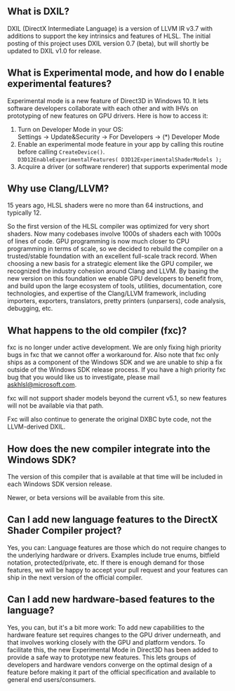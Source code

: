 ## What is DXIL?
DXIL (DirectX Intermediate Language) is a version of LLVM IR v3.7 with additions to support the key intrinsics and features of HLSL. The initial posting of this project uses DXIL version 0.7 (beta), but will shortly be updated to DXIL v1.0 for release.

## What is Experimental mode, and how do I enable experimental features?
Experimental mode is a new feature of Direct3D in Windows 10. It lets software developers collaborate with each other and with IHVs on prototyping of new features on GPU drivers. Here is how to access it:

1. Turn on Developer Mode in your OS:  
  Settings -> Update&Security -> For Developers -> (*) Developer Mode
2. Enable an experimental mode feature in your app by calling this routine before calling `CreateDevice()`.  
  `D3D12EnableExperimentalFeatures( D3D12ExperimentalShaderModels );`
3. Acquire a driver (or software renderer) that supports experimental mode

## Why use Clang/LLVM?
15 years ago, HLSL shaders were no more than 64 instructions, and typically 12.

So the first version of the HLSL compiler was optimized for very short shaders. Now many codebases involve 1000s of shaders each with 1000s of lines of code. GPU programming is now much closer to CPU programming in terms of scale, so we decided to rebuild the compiler on a trusted/stable foundation with an excellent full-scale track record. When choosing a new basis for a strategic element like the GPU compiler, we recognized the industry cohesion around Clang and LLVM. By basing the new version on this foundation we enable GPU developers to benefit from, and build upon the large ecosystem of tools, utilities, documentation, core technologies, and expertise of the Clang/LLVM framework, including importers, exporters, translators, pretty printers (unparsers), code analysis, debugging, etc.

## What happens to the old compiler (fxc)?
fxc is no longer under active development.  We are only fixing high priority bugs in fxc that we cannot offer a workaround for.  Also note that fxc only ships as a component of the Windows SDK and we are unable to ship a fix outside of the Windows SDK release process.  If you have a high priority fxc bug that you would like us to investigate, please mail askhlsl@microsoft.com.

fxc will not support shader models beyond the current v5.1, so new features will not be available via that path.

Fxc will also continue to generate the original DXBC byte code, not the LLVM-derived DXIL.

## How does the new compiler integrate into the Windows SDK?
The version of this compiler that is available at that time will be included in each Windows SDK version release.

Newer, or beta versions will be available from this site.

## Can I add new language features to the DirectX Shader Compiler project?
Yes, you can: Language features are those which do not require changes to the underlying hardware or drivers. Examples include true enums, bitfield notation, protected/private, etc. If there is enough demand for those features, we will be happy to accept your pull request and your features can ship in the next version of the official compiler.

## Can I add new hardware-based features to the language?
Yes, you can, but it's a bit more work: To add new capabilities to the hardware feature set requires changes to the GPU driver underneath, and that involves working closely with the GPU and platform vendors. To facilitate this, the new Experimental Mode in Direct3D has been added to provide a safe way to prototype new features. This lets groups of developers and hardware vendors converge on the optimal design of a feature before making it part of the official specification and available to general end users/consumers.

